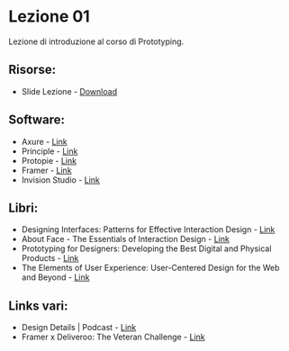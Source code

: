 # Lezione 01

Lezione di introduzione al corso di Prototyping.

## Risorse:
* Slide Lezione - [Download][lezione-01-s-d]

## Software:
* Axure - [Link][axure]
* Principle - [Link][principle]
* Protopie - [Link][protopie]
* Framer - [Link][framer]
* Invision Studio - [Link][invision]

## Libri:
* Designing Interfaces: Patterns for Effective Interaction Design - [Link][design-interfaces]
* About Face - The Essentials of Interaction Design - [Link][about-face]
* Prototyping for Designers: Developing the Best Digital and Physical Products - [Link][prototyping-designers]
* The Elements of User Experience: User-Centered Design for the Web and Beyond - [Link][elements-of-ux]

## Links vari:
* Design Details | Podcast - [Link][dd]
* Framer x Deliveroo: The Veteran Challenge - [Link][deliveroo]

[lezione-01-s-d]: https://github.com/michelemazzucco/laba-prototyping-17-18/raw/lezione-01/slides/01.pdf
[axure]: https://www.axure.com/
[principle]: http://principleformac.com/
[invision]: https://www.invisionapp.com/studio
[framer]: https://framer.com/
[protopie]: https://www.protopie.io/
[dd]: https://spec.fm/podcasts/design-details
[deliveroo]: https://blog.framer.com/framer-x-deliveroo-the-veteran-challenge-f297f000a0a2
[design-interfaces]: https://www.amazon.it/Designing-Interfaces-Patterns-Effective-Interaction-ebook/dp/B004GTLFH8/ref=sr_1_1?ie=UTF8&qid=1490183929&sr=8-1&keywords=Designing+Interfaces+-+Patterns+for+Effective+Interaction+Design
[about-face]: https://www.amazon.it/About-Face-Essentials-Interaction-Design/dp/1118766571/ref=sr_1_1?ie=UTF8&qid=1490183982&sr=8-1&keywords=About+Face+-+The+Essentials+of+Interaction+Design
[prototyping-designers]: https://www.amazon.it/Prototyping-Designers-Developing-Physical-Products/dp/1491954086/ref=sr_1_1?ie=UTF8&qid=1490184020&sr=8-1&keywords=Prototyping+for+Designers
[elements-of-ux]: https://www.amazon.it/Elements-User-Experience-User-Centered-Design/dp/0321683684/ref=sr_1_1?s=english-books&ie=UTF8&qid=1520690258&sr=1-1&keywords=the+elements+of+user+experience
